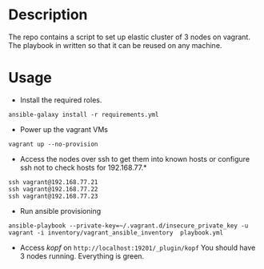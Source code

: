# Description
The repo contains a script to set up elastic cluster of 3 nodes on vagrant. The playbook in written so that it can be reused on any machine.
# Usage
- Install the required roles.
```
ansible-galaxy install -r requirements.yml
```
- Power up the vagrant VMs
```
vagrant up --no-provision
```
- Access the nodes over ssh to get them into known hosts or configure ssh not to check hosts for 192.168.77.*
```
ssh vagrant@192.168.77.21  
ssh vagrant@192.168.77.22
ssh vagrant@192.168.77.23
```
- Run ansible provisioning
```
ansible-playbook --private-key=~/.vagrant.d/insecure_private_key -u vagrant -i inventory/vagrant_ansible_inventory  playbook.yml
```
- Access *kopf* on ```http://localhost:19201/_plugin/kopf``` You should have 3 nodes running. Everything is green.
